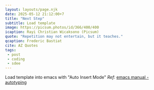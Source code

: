 ```yaml
---
layout: layouts/page.njk
date: 2025-05-12 21:12:00+7
title: "Next Step"
subtitle: Load template
image: https://picsum.photos/id/366/400/400
icaption: Rayi Christian Wicaksono (Picsum)
quote: "Repetition may not entertain, but it teaches."
qcaption: Frederic Bastiat
cite: AZ Quotes
tags: 
 - post
 - coding
 - sdee
---
```

Load template into emacs with "Auto Insert Mode"
*Ref:* [emacs manual - autotyping](https://www.gnu.org/software/emacs/manual/html_mono/autotype.html)
